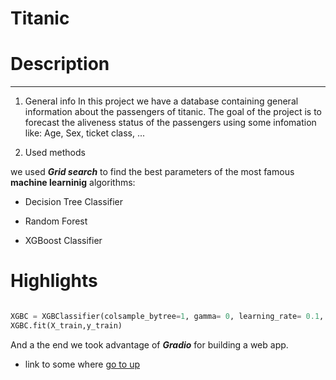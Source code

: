 # Titanic
<h1 id= "top doc"> Description </h1>

---




1. General info
In this project we have a database containing general information about the passengers of titanic.
The goal of the project is to forecast the aliveness status of the passengers using some infomation like: Age, Sex, ticket class, ...

2. Used methods

we used ***Grid search*** to find the best parameters of the most famous **machine learninig** algorithms:

- Decision Tree Classifier

- Random Forest

- XGBoost Classifier


# Highlights



 ```python

XGBC = XGBClassifier(colsample_bytree=1, gamma= 0, learning_rate= 0.1, max_depth=3,n_estimators=100,subsample=0.75,random_state = 1)
XGBC.fit(X_train,y_train)

 ```
And a the end we took advantage of ***Gradio*** for building a web app.




- link to some where <a href= "#top doc"> go to up </a>
